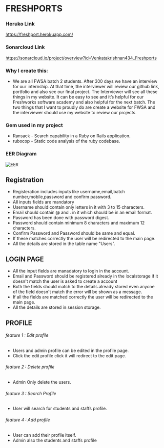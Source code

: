 # FRESHPORTS


 ### Heruko Link 
 https://freshport.herokuapp.com/

 ### Sonarcloud Link 
https://sonarcloud.io/project/overview?id=Venkatakrishnan434_Freshports



### Why I create this:
   * We are all FWSA batch 2 students. After 300 days we have an interview for our internship. At that time, the interviewer will review our github  link, portfolio and also see our final project. The Interviewer will see all these things in my website. It can be easy to see and it’s helpful for our Freshworks software academy and also helpful for the next batch. The two things that I want to proudly do are create a website for FWSA and the interviewer should use my website to review our projects.

### Gem used in my project

   * Ransack - Search capability in a Ruby on Rails application.
   * rubocop - Static code analysis of the ruby codebase.

### EER Diagram

   ![EER](https://user-images.githubusercontent.com/93571040/185898514-b01d161d-4f43-4a2a-801e-403f644a627b.png)

## Registration
   * Registeration includes inputs like username,email,batch number,mobile,password and confirm password.
   * All inputs fields are mandatory
   * Username should contain only letters in it with 3 to 15 characters.
   * Email should contain @ and . in it which should be in an email format.
   * Password has been done with password digest.
   * Password should contain minimum 8 characters and maximum 12 characters.
   * Confirm Password and Password should be same and equal.
   * If these matches correctly the user will be redirected to the main page.
   * All the details are stored in the table name "Users".


## LOGIN PAGE
   * All the input fields are manadatory to login in the account.
   * Email and Password should be registered already in the localstorage if it doesn't match the user is asked to create a account
   * Both the fields should match to the details already stored even anyone of the field doesn't match the error will be shown as a message.
   * If all the fields are matched correctly the user will be redirected to the main page.
   * All the details are stored in session storage.


## PROFILE
###### feature 1 : Edit profile
   * Users and admin profile can be edited in the profile page.
   * Click the edit profile click it will redirect to the edit page.

###### feature 2 : Delete profile
   * Admin Only delete the users.

###### feature 3 : Search Profile
   * User will search for students and staffs profile.

###### feature 4 : Add profile
   * User can add their profile itself.
   * Admin also the students and staffs profile

